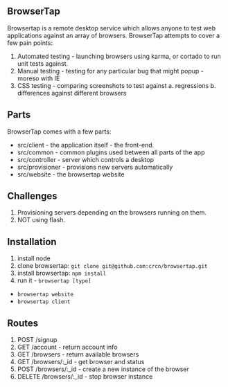 ## BrowserTap

Browsertap is a remote desktop service which allows anyone to test web applications against an array of browsers. BrowserTap attempts to cover a few pain points:

1. Automated testing - launching browsers using karma, or cortado to run unit tests against.
2. Manual testing - testing for any particular bug that might popup - moreso with IE
3. CSS testing - comparing screenshots to test against
  a. regressions
  b. differences against different browsers

## Parts

BrowserTap comes with a few parts:

- src/client - the application itself - the front-end.
- src/common - common plugins used between all parts of the app
- src/controller - server which controls a desktop
- src/provisioner - provisions new servers automatically
- src/website - the browsertap website

## Challenges

1. Provisioning servers depending on the browsers running on them.
2. NOT using flash.


## Installation

1. install node
2. clone browsertap: `git clone git@github.com:crcn/browsertap.git`
3. install browsertap: `npm install`
4. run it - `browsertap [type]`
  - `browsertap website`
  - `browsertap client`


## Routes

1. POST /signup
2. GET /account - return account info
3. GET /browsers - return available browsers
4. GET /browsers/:_id - get browser and status
5. POST /browsers/:_id - create a new instance of the browser
6. DELETE /browsers/:_id - stop browser instance

